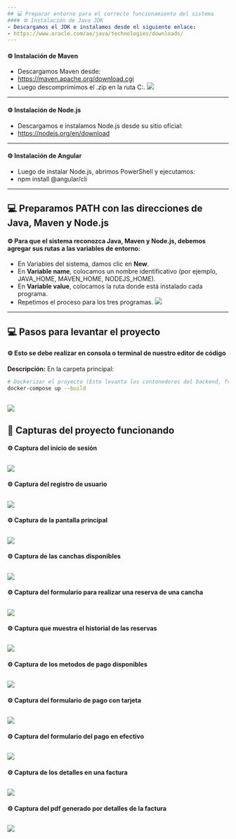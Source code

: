 ```yaml
---
## 💻 Preparar entorno para el correcto funcionamiento del sistema
#### ⚙️ Instalación de Java JDK
- Descargamos el JDK e instalamos desde el siguiente enlace:
- https://www.oracle.com/ae/java/technologies/downloads/
---
```


#### ⚙️ Instalación de Maven
- Descargamos Maven desde:
- https://maven.apache.org/download.cgi
- Luego descomprimimos el .zip en la ruta C:\.
![](imgs/maven.png)
---

#### ⚙️ Instalación de Node.js
- Descargamos e instalamos Node.js desde su sitio oficial:
- https://nodejs.org/en/download
---

#### ⚙️ Instalación de Angular
- Luego de instalar Node.js, abrimos PowerShell y ejecutamos:
- npm install @angular/cli
---

## 💻 Preparamos PATH con las direcciones de Java, Maven y Node.js
#### ⚙️ Para que el sistema reconozca Java, Maven y Node.js, debemos agregar sus rutas a las variables de entorno:
- En Variables del sistema, damos clic en **New**.
- En **Variable name**, colocamos un nombre identificativo (por ejemplo, JAVA_HOME, MAVEN_HOME, NODEJS_HOME).
- En **Variable value**, colocamos la ruta donde está instalado cada programa.
- Repetimos el proceso para los tres programas.
![](imgs/path.png)
---

## 💻 Pasos para levantar el proyecto
#### ⚙️ Esto se debe realizar en consola o terminal de nuestro editor de código
**Descripción:** En la carpeta principal:
```bash
# Dockerizar el proyecto (Esto levanta los contenedores del backend, frontend y Postgres):
docker-compose up --build
```
![](imgs/proyectoDocker.png)
---

## 📁 Capturas del proyecto funcionando
#### ⚙️ Captura del inicio de sesión
![](imgs/login.png)
---

#### ⚙️ Captura del registro de usuario
![](imgs/signin.png)
---

#### ⚙️ Captura de la pantalla principal
![](imgs/main.png)
---

#### ⚙️ Captura de las canchas disponibles
![](imgs/canchas.png)
---

#### ⚙️ Captura del formulario para realizar una reserva de una cancha
![](imgs/reservar.png)
---

#### ⚙️ Captura que muestra el historial de las reservas
![](imgs/reservas.png)
---

#### ⚙️ Captura de los metodos de pago disponibles
![](imgs/metodoPago.png)
---

#### ⚙️ Captura del formulario de pago con tarjeta
![](imgs/card.png)
---

#### ⚙️ Captura del formulario del pago en efectivo
![](imgs/cash.png)
---

#### ⚙️ Captura de los detalles en una factura
![](imgs/detalleFact.png)
---

#### ⚙️ Captura del pdf generado por detalles de la factura
![](imgs/factura.png)
---
